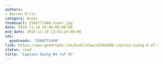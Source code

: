 ```yaml
---
authors:
- Warren Ellis
category: books
thumbnail: 2598771400-cover.jpg
date: 2018-11-18 18:46:08-08:00
end_date: 2018-11-19 13:55:24-08:00
ids:
  goodreads: '2598771400'
link: https://www.goodreads.com/book/show/42364988-captain-swing-4-of-4
status: read
title: 'Captain Swing #4 (of 4)'
---
```

